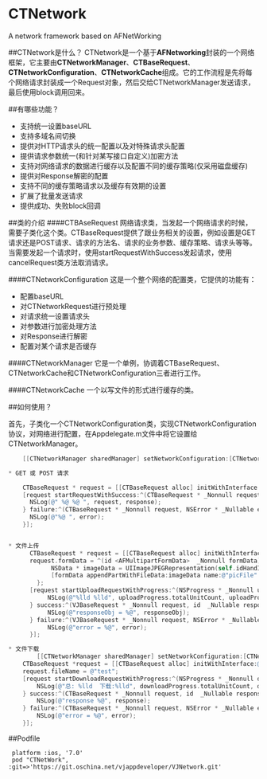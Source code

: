 # CTNetwork
A network framework based on AFNetWorking 


##CTNetwork是什么？
CTNetwork是一个基于**AFNetworking**封装的一个网络框架，它主要由**CTNetworkManager**、**CTBaseRequest**、**CTNetworkConfiguration**、**CTNetworkCache**组成。它的工作流程是先将每个网络请求封装成一个Request对象，然后交给CTNetworkManager发送请求，最后使用block调用回来。

##有哪些功能？
* 支持统一设置baseURL
* 支持多域名间切换
* 提供对HTTP请求头的统一配置以及对特殊请求头配置
* 提供请求参数统一(和针对某写接口自定义)加密方法
* 支持对网络请求的数据进行缓存以及配置不同的缓存策略(仅采用磁盘缓存)
* 提供对Response解密的配置
* 支持不同的缓存策略请求以及缓存有效期的设置
* 扩展了批量发送请求
* 提供成功、失败block回调

##类的介绍
####CTBAseRequest
网络请求类，当发起一个网络请求的时候，需要子类化这个类。CTBaseRequest提供了跟业务相关的设置，例如设置是GET请求还是POST请求、请求的方法名、请求的业务参数、缓存策略、请求头等等。当需要发起一个请求时，使用startRequestWithSuccess发起请求，使用cancelRequest类方法取消请求。

####CTNetworkConfiguration
这是一个整个网络的配置类，它提供的功能有：

* 配置baseURL
* 对CTNetworkRequest进行预处理
* 对请求统一设置请求头
* 对参数进行加密处理方法
* 对Response进行解密
* 配置对某个请求是否缓存


####CTNetworkManager
它是一个单例，协调着CTBaseRequest、CTNetworkCache和CTNetworkConfiguration三者进行工作。

####CTNetworkCache
一个以写文件的形式进行缓存的类。


##如何使用？

首先，子类化一个CTNetworkConfiguration类，实现CTNetworkConfiguration协议，对网络进行配置，在Appdelegate.m文件中将它设置给CTNetworkManager。   
```objective-c
    [[CTNetworkManager sharedManager] setNetworkConfiguration:[CTNetworkConfiguration configurationWithBaseURL:@"http://.......com/"]];```

* GET 或 POST 请求

    CTBaseRequest * request = [[CTBaseRequest alloc] initWithInterface:@"api/index/appdata"];
    [request startRequestWithSuccess:^(CTBaseRequest * _Nonnull request, id  _Nullable response) {
      NSLog(@" %@ %@ ", request, response);
    } failure:^(CTBaseRequest * _Nonnull request, NSError * _Nullable error) {
      NSLog(@"%@ ", error);
    }];


* 文件上传
      CTBaseRequest * request = [[CTBaseRequest alloc] initWithInterface:@"api/index/uploadPhoto"];
      request.formData = ^(id <AFMultipartFormData>  _Nonnull formData) {
            NSData * imageData = UIImageJPEGRepresentation(self.idHandImageView.image, 0.8);
            [formData appendPartWithFileData:imageData name:@"picFile" fileName:@"photo.jpg" mimeType:@"image/jpeg"];
        };
      [request startUploadRequestWithProgress:^(NSProgress * _Nonnull uploadProgress) {
           NSLog(@"%lld %lld", uploadProgress.totalUnitCount, uploadProgress.completedUnitCount);
      } success:^(VJBaseRequest * _Nonnull request, id  _Nullable responseObj) {
           NSLog(@"responseObj = %@", responseObj);
      } failure:^(VJBaseRequest * _Nonnull request, NSError * _Nullable error) {
           NSLog(@"error = %@", error);
      }];

* 文件下载
        [[CTNetworkManager sharedManager] setNetworkConfiguration:[CTNetworkConfiguration     configurationWithBaseURL:@"http://p3.v.iask.com/777/94/88271092_2.jpg"]];
    CTBaseRequest *request = [[CTBaseRequest alloc] initWithInterface:@""];
    request.fileName = @"test";
    [request startDownloadRequestWithProgress:^(NSProgress * _Nonnull downloadProgress) {
        NSLog(@"总: %lld  下载:%lld", downloadProgress.totalUnitCount, downloadProgress.completedUnitCount);
    } success:^(CTBaseRequest * _Nonnull request, id  _Nullable response) {
        NSLog(@"response %@", response);
    } failure:^(CTBaseRequest * _Nonnull request, NSError * _Nullable error) {
        NSLog(@"error = %@", error);
    }];
```

##Podfile
```
 platform :ios, '7.0'
 pod "CTNetWork", :git=>'https://git.oschina.net/vjappdeveloper/VJNetwork.git'
 ```
 
 
